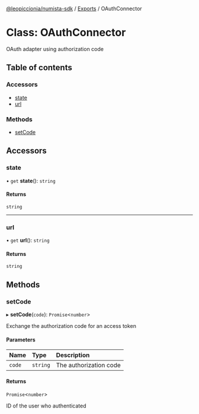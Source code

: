 [@leopiccionia/numista-sdk](../README.md) / [Exports](../modules.md) / OAuthConnector

# Class: OAuthConnector

OAuth adapter using authorization code

## Table of contents

### Accessors

- [state](OAuthConnector.md#state)
- [url](OAuthConnector.md#url)

### Methods

- [setCode](OAuthConnector.md#setcode)

## Accessors

### state

• `get` **state**(): `string`

#### Returns

`string`

___

### url

• `get` **url**(): `string`

#### Returns

`string`

## Methods

### setCode

▸ **setCode**(`code`): `Promise`<`number`\>

Exchange the authorization code for an access token

#### Parameters

| Name | Type | Description |
| :------ | :------ | :------ |
| `code` | `string` | The authorization code |

#### Returns

`Promise`<`number`\>

ID of the user who authenticated
